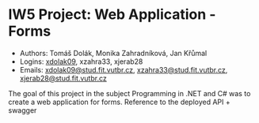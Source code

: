 # IW5 Project: Web Application - Forms
- Authors: Tomáš Dolák, Monika Zahradníková, Jan Křůmal
- Logins: [xdolak09](https://www.vut.cz/lide/tomas-dolak-247220), xzahra33, xjerab28
- Emails: <xdolak09@stud.fit.vutbr.cz>, <xzahra33@stud.fit.vutbr.cz>, <xjerab28@stud.fit.vutbr.cz>

The goal of this project in the subject Programming in .NET and C# was to create a web application for forms.
Reference to the deployed API + swagger 